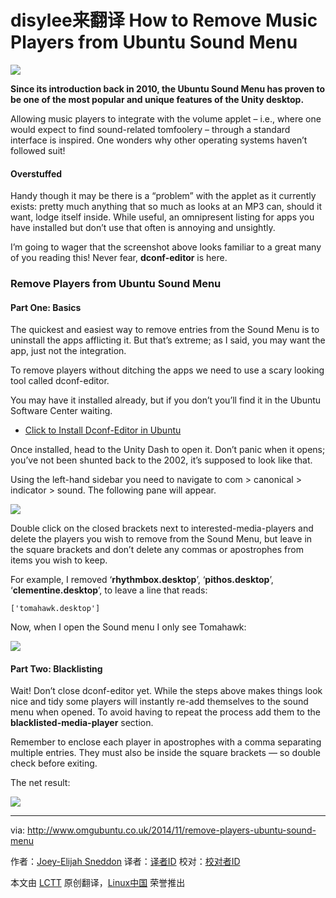 disylee来翻译
How to Remove Music Players from Ubuntu Sound Menu
================================================================================
![](http://www.omgubuntu.co.uk/wp-content/uploads/2014/11/music-players.jpg)

**Since its introduction back in 2010, the Ubuntu Sound Menu has proven to be one of the most popular and unique features of the Unity desktop.**

Allowing music players to integrate with the volume applet – i.e., where one would expect to find sound-related tomfoolery – through a standard interface is inspired. One wonders why other operating systems haven’t followed suit!

#### Overstuffed ####

Handy though it may be there is a “problem” with the applet as it currently exists: pretty much anything that so much as looks at an MP3 can, should it want, lodge itself inside. While useful, an omnipresent listing for apps you have installed but don’t use that often is annoying and unsightly.

I’m going to wager that the screenshot above looks familiar to a great many of you reading this! Never fear, **dconf-editor** is here.

### Remove Players from Ubuntu Sound Menu ###

#### Part One: Basics ####

The quickest and easiest way to remove entries from the Sound Menu is to uninstall the apps afflicting it. But that’s extreme; as I said, you may want the app, just not the integration.

To remove players without ditching the apps we need to use a scary looking tool called dconf-editor.

You may have it installed already, but if you don’t you’ll find it in the Ubuntu Software Center waiting.

- [Click to Install Dconf-Editor in Ubuntu][1]

Once installed, head to the Unity Dash to open it. Don’t panic when it opens; you’ve not been shunted back to the 2002, it’s supposed to look like that.

Using the left-hand sidebar you need to navigate to com > canonical > indicator > sound. The following pane will appear.

![](http://www.omgubuntu.co.uk/wp-content/uploads/2014/11/dconf-editor.jpg)

Double click on the closed brackets next to interested-media-players and delete the players you wish to remove from the Sound Menu, but leave in the square brackets and don’t delete any commas or apostrophes from items you wish to keep.

For example, I removed ‘**rhythmbox.desktop**’, ‘**pithos.desktop**’, ‘**clementine.desktop**’, to leave a line that reads:

    ['tomahawk.desktop']

Now, when I open the Sound menu I only see Tomahawk:

![](http://www.omgubuntu.co.uk/wp-content/uploads/2014/11/music-players-2.jpg)

#### Part Two: Blacklisting ####

Wait! Don’t close dconf-editor yet. While the steps above makes things look nice and tidy some players will instantly re-add themselves to the sound menu when opened. To avoid having to repeat the process add them to the **blacklisted-media-player** section.

Remember to enclose each player in apostrophes with a comma separating multiple entries. They must also be inside the square brackets — so double check before exiting.

The net result:

![](http://www.omgubuntu.co.uk/wp-content/uploads/2014/10/from-to-.jpg)

--------------------------------------------------------------------------------

via: http://www.omgubuntu.co.uk/2014/11/remove-players-ubuntu-sound-menu

作者：[Joey-Elijah Sneddon][a]
译者：[译者ID](https://github.com/译者ID)
校对：[校对者ID](https://github.com/校对者ID)

本文由 [LCTT](https://github.com/LCTT/TranslateProject) 原创翻译，[Linux中国](http://linux.cn/) 荣誉推出

[a]:https://plus.google.com/117485690627814051450/?rel=author
[1]:apt://dconf-editor
